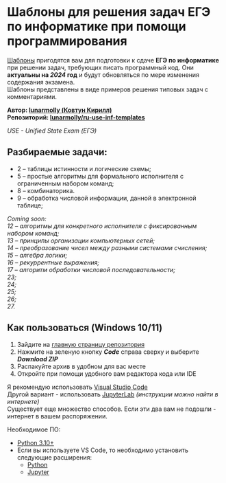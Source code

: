 # Шаблоны для решения задач ЕГЭ по информатике при помощи программирования
[Шаблоны](https://github.com/lunarmolly/ru-use-inf-templates/blob/main/templates.ipynb) пригодятся вам для подготовки к сдаче **ЕГЭ по информатике** при решении задач, требующих писать программный код. Они **актуальны на _2024_ год** и будут обновляться по мере изменения содержания экзамена.\
Шаблоны представлены в виде примеров решения типовых задач с комментариями.

**Автор: [lunarmolly (Ковтун Кирилл)](https://github.com/lunarmolly)\
Репозиторий: [lunarmolly/ru-use-inf-templates](https://github.com/lunarmolly/ru-use-inf-templates)**

_USE - Unified State Exam (ЕГЭ)_

## Разбираемые задачи:
- 2 – таблицы истинности и логические схемы;
- 5 – простые алгоритмы для формального исполнителя с ограниченным набором команд;
- 8 – комбинаторика.
- 9 – обработка числовой информации, данной в электронной таблице;

_Coming soon:_\
_12 – алгоритмы для конкретного исполнителя с фиксированным набором команд;_\
_13 – принципы организации компьютерных сетей;_\
_14 – преобразование чисел между разными системами счисления;_\
_15 – алгебра логики;_\
_16 – рекуррентные выражения;_\
_17 – алгоритм обработки числовой последовательности;_\
_23;_\
_24;_\
_25;_\
_26;_\
_27._

## Как пользоваться (Windows 10/11)
1. Зайдите на [главную страницу репозитория](https://github.com/lunarmolly/ru-use-inf-templates)
2. Нажмите на зеленую кнопку **_Code_** справа сверху и выберите **_Download ZIP_**
3. Распакуйте архив в удобном для вас месте
4. Откройте при помощи удобного вам редактора кода или IDE

Я рекомендую использовать [Visual Studio Code](https://code.visualstudio.com/)\
Другой вариант - использовать [JupyterLab](https://jupyter.org/install) _(инструкции можно найти в интернете)_\
Существует еще множество способов. Если эти два вам не подошли - интернет в вашем распоряжении.

Необходимое ПО:
- [Python 3.10+](https://www.python.org/)
- Если вы используете VS Code, то необходимо установить следующие расширения:
    - [Python](https://marketplace.visualstudio.com/items?itemName=ms-python.python)
    - [Jupyter](https://marketplace.visualstudio.com/items?itemName=ms-toolsai.jupyter)

